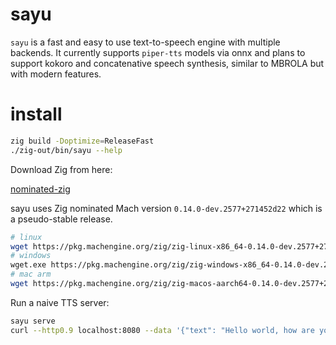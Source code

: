 # sayu

`sayu` is a fast and easy to use text-to-speech engine with multiple backends. It currently supports
`piper-tts` models via onnx and plans to support kokoro and concatenative speech synthesis, similar to
MBROLA but with modern features.

# install

```sh
zig build -Doptimize=ReleaseFast
./zig-out/bin/sayu --help
```

Download Zig from here:

[nominated-zig](https://machengine.org/docs/nominated-zig)

sayu uses Zig nominated Mach version `0.14.0-dev.2577+271452d22` which is a pseudo-stable release.

```sh
# linux
wget https://pkg.machengine.org/zig/zig-linux-x86_64-0.14.0-dev.2577+271452d22.tar.xz
# windows
wget.exe https://pkg.machengine.org/zig/zig-windows-x86_64-0.14.0-dev.2577+271452d22.zip
# mac arm
wget https://pkg.machengine.org/zig/zig-macos-aarch64-0.14.0-dev.2577+271452d22.tar.xz
```

Run a naive TTS server:

```sh
sayu serve
curl --http0.9 localhost:8080 --data '{"text": "Hello world, how are you doing?"}' --output - | aplay -r 22050 -c 1 -f S16_LE -t raw
```
